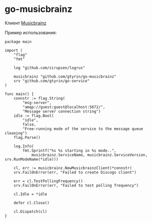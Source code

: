 # go-musicbrainz #

Клиент [Musicbrainz](https://musicbrainz.org/doc/MusicBrainz_API)

Пример использования:

    package main

    import (
	    "flag"
	    "fmt"

	    log "github.com/sirupsen/logrus"

	    musicbrainz "github.com/gtyrin/go-musicbrainz"
	    srv "github.com/gtyrin/go-service"
    )

    func main() {
	    connstr := flag.String(
		    "msg-server",
		    "amqp://guest:guest@localhost:5672/",
		    "Message server connection string")
	    idle := flag.Bool(
		    "idle",
		    false,
		    "Free-running mode of the service to the message queue cleaning")
	    flag.Parse()

	    log.Info(
		    fmt.Sprintf("%s %s starting in %s mode..",
			    musicbrainz.ServiceName, musicbrainz.ServiceVersion, srv.RunModeName(*idle)))

	    cl, err := musicbrainz.NewMusicbrainzClient(*connstr)
	    srv.FailOnError(err, "Failed to create Discogs client")

	    err = cl.TestPollingFrequency()
	    srv.FailOnError(err, "Failed to test polling frequency")

	    cl.Idle = *idle

	    defer cl.Close()

	    cl.Dispatch(cl)
    }
